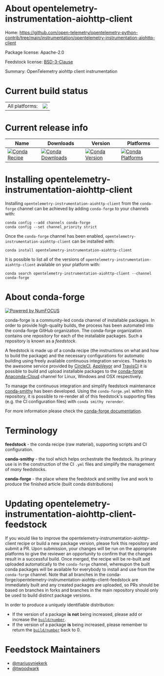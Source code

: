 About opentelemetry-instrumentation-aiohttp-client
==================================================

Home: https://github.com/open-telemetry/opentelemetry-python-contrib/tree/main/instrumentation/opentelemetry-instrumentation-aiohttp-client

Package license: Apache-2.0

Feedstock license: [BSD-3-Clause](https://github.com/conda-forge/opentelemetry-instrumentation-aiohttp-client-feedstock/blob/master/LICENSE.txt)

Summary: OpenTelemetry aiohttp client instrumentation

Current build status
====================


<table><tr><td>All platforms:</td>
    <td>
      <a href="https://dev.azure.com/conda-forge/feedstock-builds/_build/latest?definitionId=11899&branchName=master">
        <img src="https://dev.azure.com/conda-forge/feedstock-builds/_apis/build/status/opentelemetry-instrumentation-aiohttp-client-feedstock?branchName=master">
      </a>
    </td>
  </tr>
</table>

Current release info
====================

| Name | Downloads | Version | Platforms |
| --- | --- | --- | --- |
| [![Conda Recipe](https://img.shields.io/badge/recipe-opentelemetry--instrumentation--aiohttp--client-green.svg)](https://anaconda.org/conda-forge/opentelemetry-instrumentation-aiohttp-client) | [![Conda Downloads](https://img.shields.io/conda/dn/conda-forge/opentelemetry-instrumentation-aiohttp-client.svg)](https://anaconda.org/conda-forge/opentelemetry-instrumentation-aiohttp-client) | [![Conda Version](https://img.shields.io/conda/vn/conda-forge/opentelemetry-instrumentation-aiohttp-client.svg)](https://anaconda.org/conda-forge/opentelemetry-instrumentation-aiohttp-client) | [![Conda Platforms](https://img.shields.io/conda/pn/conda-forge/opentelemetry-instrumentation-aiohttp-client.svg)](https://anaconda.org/conda-forge/opentelemetry-instrumentation-aiohttp-client) |

Installing opentelemetry-instrumentation-aiohttp-client
=======================================================

Installing `opentelemetry-instrumentation-aiohttp-client` from the `conda-forge` channel can be achieved by adding `conda-forge` to your channels with:

```
conda config --add channels conda-forge
conda config --set channel_priority strict
```

Once the `conda-forge` channel has been enabled, `opentelemetry-instrumentation-aiohttp-client` can be installed with:

```
conda install opentelemetry-instrumentation-aiohttp-client
```

It is possible to list all of the versions of `opentelemetry-instrumentation-aiohttp-client` available on your platform with:

```
conda search opentelemetry-instrumentation-aiohttp-client --channel conda-forge
```


About conda-forge
=================

[![Powered by
NumFOCUS](https://img.shields.io/badge/powered%20by-NumFOCUS-orange.svg?style=flat&colorA=E1523D&colorB=007D8A)](https://numfocus.org)

conda-forge is a community-led conda channel of installable packages.
In order to provide high-quality builds, the process has been automated into the
conda-forge GitHub organization. The conda-forge organization contains one repository
for each of the installable packages. Such a repository is known as a *feedstock*.

A feedstock is made up of a conda recipe (the instructions on what and how to build
the package) and the necessary configurations for automatic building using freely
available continuous integration services. Thanks to the awesome service provided by
[CircleCI](https://circleci.com/), [AppVeyor](https://www.appveyor.com/)
and [TravisCI](https://travis-ci.com/) it is possible to build and upload installable
packages to the [conda-forge](https://anaconda.org/conda-forge)
[Anaconda-Cloud](https://anaconda.org/) channel for Linux, Windows and OSX respectively.

To manage the continuous integration and simplify feedstock maintenance
[conda-smithy](https://github.com/conda-forge/conda-smithy) has been developed.
Using the ``conda-forge.yml`` within this repository, it is possible to re-render all of
this feedstock's supporting files (e.g. the CI configuration files) with ``conda smithy rerender``.

For more information please check the [conda-forge documentation](https://conda-forge.org/docs/).

Terminology
===========

**feedstock** - the conda recipe (raw material), supporting scripts and CI configuration.

**conda-smithy** - the tool which helps orchestrate the feedstock.
                   Its primary use is in the construction of the CI ``.yml`` files
                   and simplify the management of *many* feedstocks.

**conda-forge** - the place where the feedstock and smithy live and work to
                  produce the finished article (built conda distributions)


Updating opentelemetry-instrumentation-aiohttp-client-feedstock
===============================================================

If you would like to improve the opentelemetry-instrumentation-aiohttp-client recipe or build a new
package version, please fork this repository and submit a PR. Upon submission,
your changes will be run on the appropriate platforms to give the reviewer an
opportunity to confirm that the changes result in a successful build. Once
merged, the recipe will be re-built and uploaded automatically to the
`conda-forge` channel, whereupon the built conda packages will be available for
everybody to install and use from the `conda-forge` channel.
Note that all branches in the conda-forge/opentelemetry-instrumentation-aiohttp-client-feedstock are
immediately built and any created packages are uploaded, so PRs should be based
on branches in forks and branches in the main repository should only be used to
build distinct package versions.

In order to produce a uniquely identifiable distribution:
 * If the version of a package **is not** being increased, please add or increase
   the [``build/number``](https://docs.conda.io/projects/conda-build/en/latest/resources/define-metadata.html#build-number-and-string).
 * If the version of a package **is** being increased, please remember to return
   the [``build/number``](https://docs.conda.io/projects/conda-build/en/latest/resources/define-metadata.html#build-number-and-string)
   back to 0.

Feedstock Maintainers
=====================

* [@mariusvniekerk](https://github.com/mariusvniekerk/)
* [@twoodwark](https://github.com/twoodwark/)

